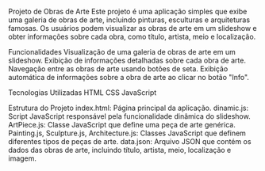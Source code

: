 
Projeto de Obras de Arte
    Este projeto é uma aplicação simples que exibe uma galeria de obras de arte, incluindo pinturas, esculturas e arquiteturas famosas. Os usuários podem visualizar as obras de arte em um slideshow e obter informações sobre cada obra, como título, artista, meio e localização.

Funcionalidades
    Visualização de uma galeria de obras de arte em um slideshow.
    Exibição de informações detalhadas sobre cada obra de arte.
    Navegação entre as obras de arte usando botões de seta.
    Exibição automática de informações sobre a obra de arte ao clicar no botão "Info".


Tecnologias Utilizadas
    HTML
    CSS
    JavaScript

Estrutura do Projeto
    index.html: Página principal da aplicação.
    dinamic.js: Script JavaScript responsável pela funcionalidade dinâmica do slideshow.
    ArtPiece.js: Classe JavaScript que define uma peça de arte genérica.
    Painting.js, Sculpture.js, Architecture.js: Classes JavaScript que definem diferentes tipos de peças de arte.
    data.json: Arquivo JSON que contém os dados das obras de arte, incluindo título, artista, meio, localização e imagem.

